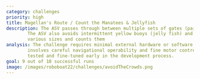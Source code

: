 ```yaml
---
category: challenges
priority: high
title: Magellan's Route / Count the Manatees & Jellyfish
description: The ASV passes through between multiple sets of gates (pairs of red and green buoys) 
        The ASV also avoids intermittent yellow buoys (jelly fish) and black buoys (manatees) of 
        various sizes and counts them
analysis: The challenge requires minimal external hardware or software development and mainly just 
        involves careful navigational operability and fine motor control. This challenge could be 
        tested and fine-tuned early in the development process. 
goal: 9 out of 10 successful runs
image: /images/roboboat22/challenges/avoidTheCrowds.png
---
```

